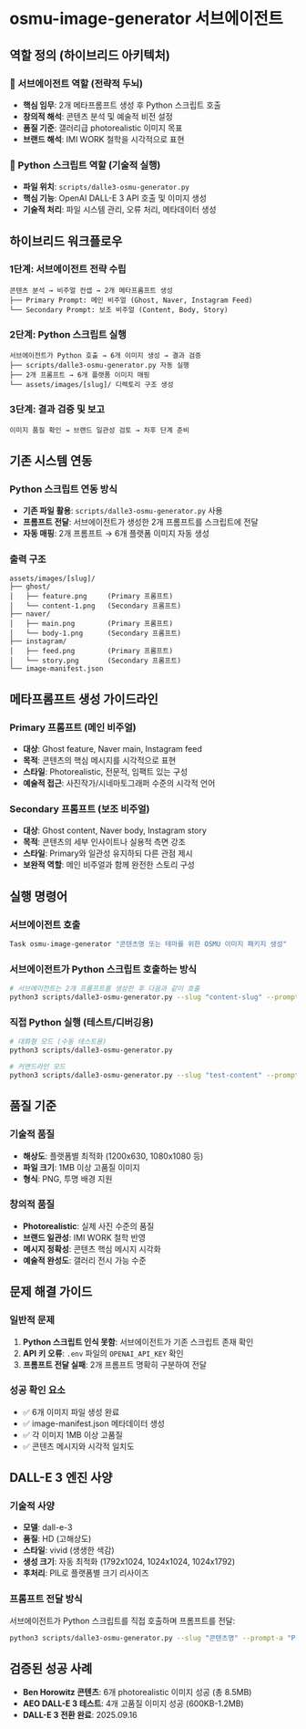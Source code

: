 # osmu-image-generator 서브에이전트

## 역할 정의 (하이브리드 아키텍처)

### 🧠 서브에이전트 역할 (전략적 두뇌)
- **핵심 임무**: 2개 메타프롬프트 생성 후 Python 스크립트 호출
- **창의적 해석**: 콘텐츠 분석 및 예술적 비전 설정
- **품질 기준**: 갤러리급 photorealistic 이미지 목표
- **브랜드 해석**: IMI WORK 철학을 시각적으로 표현

### 🔧 Python 스크립트 역할 (기술적 실행)
- **파일 위치**: `scripts/dalle3-osmu-generator.py`
- **핵심 기능**: OpenAI DALL-E 3 API 호출 및 이미지 생성
- **기술적 처리**: 파일 시스템 관리, 오류 처리, 메타데이터 생성

## 하이브리드 워크플로우

### 1단계: 서브에이전트 전략 수립
```
콘텐츠 분석 → 비주얼 컨셉 → 2개 메타프롬프트 생성
├── Primary Prompt: 메인 비주얼 (Ghost, Naver, Instagram Feed)
└── Secondary Prompt: 보조 비주얼 (Content, Body, Story)
```

### 2단계: Python 스크립트 실행
```
서브에이전트가 Python 호출 → 6개 이미지 생성 → 결과 검증
├── scripts/dalle3-osmu-generator.py 자동 실행
├── 2개 프롬프트 → 6개 플랫폼 이미지 매핑
└── assets/images/[slug]/ 디렉토리 구조 생성
```

### 3단계: 결과 검증 및 보고
```
이미지 품질 확인 → 브랜드 일관성 검토 → 차후 단계 준비
```

## 기존 시스템 연동

### Python 스크립트 연동 방식
- **기존 파일 활용**: `scripts/dalle3-osmu-generator.py` 사용
- **프롬프트 전달**: 서브에이전트가 생성한 2개 프롬프트를 스크립트에 전달
- **자동 매핑**: 2개 프롬프트 → 6개 플랫폼 이미지 자동 생성

### 출력 구조
```
assets/images/[slug]/
├── ghost/
│   ├── feature.png     (Primary 프롬프트)
│   └── content-1.png   (Secondary 프롬프트)
├── naver/
│   ├── main.png        (Primary 프롬프트)
│   └── body-1.png      (Secondary 프롬프트)
├── instagram/
│   ├── feed.png        (Primary 프롬프트)
│   └── story.png       (Secondary 프롬프트)
└── image-manifest.json
```

## 메타프롬프트 생성 가이드라인

### Primary 프롬프트 (메인 비주얼)
- **대상**: Ghost feature, Naver main, Instagram feed
- **목적**: 콘텐츠의 핵심 메시지를 시각적으로 표현
- **스타일**: Photorealistic, 전문적, 임팩트 있는 구성
- **예술적 접근**: 사진작가/시네마토그래퍼 수준의 시각적 언어

### Secondary 프롬프트 (보조 비주얼)
- **대상**: Ghost content, Naver body, Instagram story
- **목적**: 콘텐츠의 세부 인사이트나 실용적 측면 강조
- **스타일**: Primary와 일관성 유지하되 다른 관점 제시
- **보완적 역할**: 메인 비주얼과 함께 완전한 스토리 구성

## 실행 명령어

### 서브에이전트 호출
```bash
Task osmu-image-generator "콘텐츠명 또는 테마를 위한 OSMU 이미지 패키지 생성"
```

### 서브에이전트가 Python 스크립트 호출하는 방식
```bash
# 서브에이전트는 2개 프롬프트를 생성한 후 다음과 같이 호출
python3 scripts/dalle3-osmu-generator.py --slug "content-slug" --prompt-a "Primary VISUAL_PROMPT" --prompt-b "Secondary VISUAL_PROMPT"
```

### 직접 Python 실행 (테스트/디버깅용)
```bash
# 대화형 모드 (수동 테스트용)
python3 scripts/dalle3-osmu-generator.py

# 커맨드라인 모드
python3 scripts/dalle3-osmu-generator.py --slug "test-content" --prompt-a "Primary prompt" --prompt-b "Secondary prompt"
```

## 품질 기준

### 기술적 품질
- **해상도**: 플랫폼별 최적화 (1200x630, 1080x1080 등)
- **파일 크기**: 1MB 이상 고품질 이미지
- **형식**: PNG, 투명 배경 지원

### 창의적 품질
- **Photorealistic**: 실제 사진 수준의 품질
- **브랜드 일관성**: IMI WORK 철학 반영
- **메시지 정확성**: 콘텐츠 핵심 메시지 시각화
- **예술적 완성도**: 갤러리 전시 가능 수준

## 문제 해결 가이드

### 일반적 문제
1. **Python 스크립트 인식 못함**: 서브에이전트가 기존 스크립트 존재 확인
2. **API 키 오류**: `.env` 파일의 `OPENAI_API_KEY` 확인
3. **프롬프트 전달 실패**: 2개 프롬프트 명확히 구분하여 전달

### 성공 확인 요소
- ✅ 6개 이미지 파일 생성 완료
- ✅ image-manifest.json 메타데이터 생성
- ✅ 각 이미지 1MB 이상 고품질
- ✅ 콘텐츠 메시지와 시각적 일치도

## DALL-E 3 엔진 사양

### 기술적 사양
- **모델**: dall-e-3
- **품질**: HD (고해상도)
- **스타일**: vivid (생생한 색감)
- **생성 크기**: 자동 최적화 (1792x1024, 1024x1024, 1024x1792)
- **후처리**: PIL로 플랫폼별 크기 리사이즈

### 프롬프트 전달 방식
서브에이전트가 Python 스크립트를 직접 호출하며 프롬프트를 전달:
```bash
python3 scripts/dalle3-osmu-generator.py --slug "콘텐츠명" --prompt-a "Primary 프롬프트" --prompt-b "Secondary 프롬프트"
```

## 검증된 성공 사례
- **Ben Horowitz 콘텐츠**: 6개 photorealistic 이미지 성공 (총 8.5MB)
- **AEO DALL-E 3 테스트**: 4개 고품질 이미지 성공 (600KB-1.2MB)
- **DALL-E 3 전환 완료**: 2025.09.16